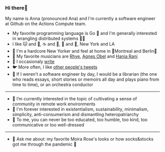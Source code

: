 ### Hi there🍍


My name is Anna (pronounced Ana) and I'm currently a software engineer at Github on the Actions Compute team.

- My favorite programming language is Go 🐨 and I'm generally interested in wrangling distributed systems 👩‍🔬
- I like 🐱 and 🐶, ☕ and 🍵, 🌴 and 🌲, New York and LA 
- 🗽 I'm a hardcore New Yorker and feel at home in 🧡Montreal and Berlin💛
- 🎼 My favorite musicians are [Rhye](https://open.spotify.com/artist/2AcUPzkVWo81vumdzeLLRN?si=qil8FB-DQYyX3GFU9cEoqg), [Agnes Obel](https://open.spotify.com/artist/1rKrEdI6GKirxWHxIUPYms?si=8BNLg3O-T3iVMHJo469G9A) and [Hania Rani](https://open.spotify.com/artist/14YzutUdMwS9yTnI0IFBaD?si=Np4V4UdYR06IuavEpN0JBQ)
- 📜 I occasionaly [write](https://nnrsntl.medium.com/)
- 🐦 More often, I like [other people's tweets](https://twitter.com/nnrsntl)
- 🎻 If I weren't a software engineer by day, I would be a librarian (the one who reads essays, short stories or memoirs all day and plays piano from time to time), or an orchestra conductor
______
- 🌟 I’m currently interested in the topic of cultivating a sense of community in remote work environments
- 🌊 I'm forever interested in existentialism, sustainability, minimalism, simplicity, anti-consumerism and dismantling heteropatriarchy 
- 🖤 To me, you can never be too educated, too humble, too kind, too communicative or too well-dressed
______
- 💬 Ask me about: my favorite Moira Rose's looks or how socks&stocks got me through the pandemic 🐾
